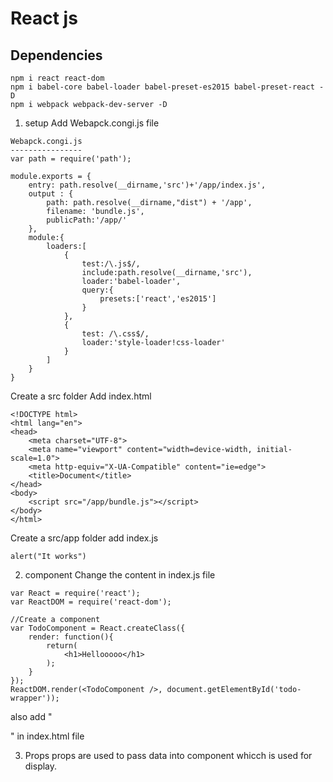 # React js

## Dependencies
```
npm i react react-dom
npm i babel-core babel-loader babel-preset-es2015 babel-preset-react -D
npm i webpack webpack-dev-server -D
```
1. setup
Add Webapck.congi.js file
```
Webapck.congi.js
----------------
var path = require('path');

module.exports = {
    entry: path.resolve(__dirname,'src')+'/app/index.js',
    output : {
        path: path.resolve(__dirname,"dist") + '/app',
        filename: 'bundle.js',
        publicPath:'/app/'
    },
    module:{
        loaders:[
            {
                test:/\.js$/,
                include:path.resolve(__dirname,'src'),
                loader:'babel-loader',
                query:{
                    presets:['react','es2015']
                }
            },
            {
                test: /\.css$/,
                loader:'style-loader!css-loader'
            }
        ]
    }
}

```

Create a src folder
Add index.html
```
<!DOCTYPE html>
<html lang="en">
<head>
    <meta charset="UTF-8">
    <meta name="viewport" content="width=device-width, initial-scale=1.0">
    <meta http-equiv="X-UA-Compatible" content="ie=edge">
    <title>Document</title>
</head>
<body>
    <script src="/app/bundle.js"></script>
</body>
</html>
```

Create a src/app folder
add index.js
```
alert("It works")
```

2. component
Change the content in index.js file
```
var React = require('react');
var ReactDOM = require('react-dom');

//Create a component
var TodoComponent = React.createClass({
    render: function(){
        return(
            <h1>Hellooooo</h1>
        );
    }
});
ReactDOM.render(<TodoComponent />, document.getElementById('todo-wrapper'));
```

also add "<div id="todo-wrapper"></div>" in index.html file

3. Props
props are used to pass data into component whicch is used for display. 